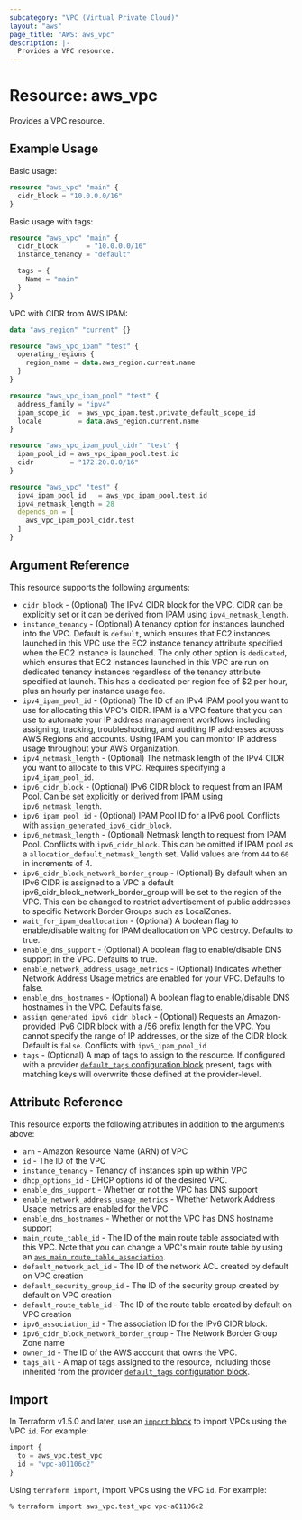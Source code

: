 ```yaml
---
subcategory: "VPC (Virtual Private Cloud)"
layout: "aws"
page_title: "AWS: aws_vpc"
description: |-
  Provides a VPC resource.
---
```


# Resource: aws_vpc

Provides a VPC resource.

## Example Usage

Basic usage:

```terraform
resource "aws_vpc" "main" {
  cidr_block = "10.0.0.0/16"
}
```

Basic usage with tags:

```terraform
resource "aws_vpc" "main" {
  cidr_block       = "10.0.0.0/16"
  instance_tenancy = "default"

  tags = {
    Name = "main"
  }
}
```

VPC with CIDR from AWS IPAM:

```terraform
data "aws_region" "current" {}

resource "aws_vpc_ipam" "test" {
  operating_regions {
    region_name = data.aws_region.current.name
  }
}

resource "aws_vpc_ipam_pool" "test" {
  address_family = "ipv4"
  ipam_scope_id  = aws_vpc_ipam.test.private_default_scope_id
  locale         = data.aws_region.current.name
}

resource "aws_vpc_ipam_pool_cidr" "test" {
  ipam_pool_id = aws_vpc_ipam_pool.test.id
  cidr         = "172.20.0.0/16"
}

resource "aws_vpc" "test" {
  ipv4_ipam_pool_id   = aws_vpc_ipam_pool.test.id
  ipv4_netmask_length = 28
  depends_on = [
    aws_vpc_ipam_pool_cidr.test
  ]
}
```

## Argument Reference

This resource supports the following arguments:

* `cidr_block` - (Optional) The IPv4 CIDR block for the VPC. CIDR can be explicitly set or it can be derived from IPAM using `ipv4_netmask_length`.
* `instance_tenancy` - (Optional) A tenancy option for instances launched into the VPC. Default is `default`, which ensures that EC2 instances launched in this VPC use the EC2 instance tenancy attribute specified when the EC2 instance is launched. The only other option is `dedicated`, which ensures that EC2 instances launched in this VPC are run on dedicated tenancy instances regardless of the tenancy attribute specified at launch. This has a dedicated per region fee of $2 per hour, plus an hourly per instance usage fee.
* `ipv4_ipam_pool_id` - (Optional) The ID of an IPv4 IPAM pool you want to use for allocating this VPC's CIDR. IPAM is a VPC feature that you can use to automate your IP address management workflows including assigning, tracking, troubleshooting, and auditing IP addresses across AWS Regions and accounts. Using IPAM you can monitor IP address usage throughout your AWS Organization.
* `ipv4_netmask_length` - (Optional) The netmask length of the IPv4 CIDR you want to allocate to this VPC. Requires specifying a `ipv4_ipam_pool_id`.
* `ipv6_cidr_block` - (Optional) IPv6 CIDR block to request from an IPAM Pool. Can be set explicitly or derived from IPAM using `ipv6_netmask_length`.
* `ipv6_ipam_pool_id` - (Optional) IPAM Pool ID for a IPv6 pool. Conflicts with `assign_generated_ipv6_cidr_block`.
* `ipv6_netmask_length` - (Optional) Netmask length to request from IPAM Pool. Conflicts with `ipv6_cidr_block`. This can be omitted if IPAM pool as a `allocation_default_netmask_length` set. Valid values are from `44` to `60` in increments of 4.
* `ipv6_cidr_block_network_border_group` - (Optional) By default when an IPv6 CIDR is assigned to a VPC a default ipv6_cidr_block_network_border_group will be set to the region of the VPC. This can be changed to restrict advertisement of public addresses to specific Network Border Groups such as LocalZones.
* `wait_for_ipam_deallocation` - (Optional) A boolean flag to enable/disable waiting for IPAM deallocation on VPC destroy. Defaults to true.
* `enable_dns_support` - (Optional) A boolean flag to enable/disable DNS support in the VPC. Defaults to true.
* `enable_network_address_usage_metrics` - (Optional) Indicates whether Network Address Usage metrics are enabled for your VPC. Defaults to false.
* `enable_dns_hostnames` - (Optional) A boolean flag to enable/disable DNS hostnames in the VPC. Defaults false.
* `assign_generated_ipv6_cidr_block` - (Optional) Requests an Amazon-provided IPv6 CIDR block with a /56 prefix length for the VPC. You cannot specify the range of IP addresses, or the size of the CIDR block. Default is `false`. Conflicts with `ipv6_ipam_pool_id`
* `tags` - (Optional) A map of tags to assign to the resource. If configured with a provider [`default_tags` configuration block](https://registry.terraform.io/providers/hashicorp/aws/latest/docs#default_tags-configuration-block) present, tags with matching keys will overwrite those defined at the provider-level.

## Attribute Reference

This resource exports the following attributes in addition to the arguments above:

* `arn` - Amazon Resource Name (ARN) of VPC
* `id` - The ID of the VPC
* `instance_tenancy` - Tenancy of instances spin up within VPC
* `dhcp_options_id` - DHCP options id of the desired VPC.
* `enable_dns_support` - Whether or not the VPC has DNS support
* `enable_network_address_usage_metrics` - Whether Network Address Usage metrics are enabled for the VPC
* `enable_dns_hostnames` - Whether or not the VPC has DNS hostname support
* `main_route_table_id` - The ID of the main route table associated with
     this VPC. Note that you can change a VPC's main route table by using an
     [`aws_main_route_table_association`](/docs/providers/aws/r/main_route_table_association.html).
* `default_network_acl_id` - The ID of the network ACL created by default on VPC creation
* `default_security_group_id` - The ID of the security group created by default on VPC creation
* `default_route_table_id` - The ID of the route table created by default on VPC creation
* `ipv6_association_id` - The association ID for the IPv6 CIDR block.
* `ipv6_cidr_block_network_border_group` - The Network Border Group Zone name
* `owner_id` - The ID of the AWS account that owns the VPC.
* `tags_all` - A map of tags assigned to the resource, including those inherited from the provider [`default_tags` configuration block](https://registry.terraform.io/providers/hashicorp/aws/latest/docs#default_tags-configuration-block).

## Import

In Terraform v1.5.0 and later, use an [`import` block](https://developer.hashicorp.com/terraform/language/import) to import VPCs using the VPC `id`. For example:

```terraform
import {
  to = aws_vpc.test_vpc
  id = "vpc-a01106c2"
}
```

Using `terraform import`, import VPCs using the VPC `id`. For example:

```console
% terraform import aws_vpc.test_vpc vpc-a01106c2
```

